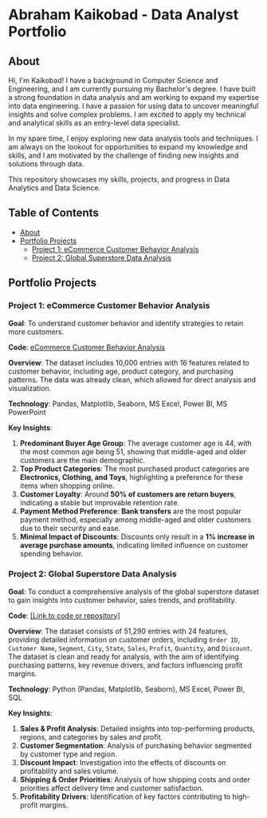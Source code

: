 # Abraham Kaikobad - Data Analyst Portfolio

## About
Hi, I'm Kaikobad! I have a background in Computer Science and Engineering, and I am currently pursuing my Bachelor's degree. I have built a strong foundation in data analysis and am working to expand my expertise into data engineering. I have a passion for using data to uncover meaningful insights and solve complex problems. I am excited to apply my technical and analytical skills as an entry-level data specialist.

In my spare time, I enjoy exploring new data analysis tools and techniques. I am always on the lookout for opportunities to expand my knowledge and skills, and I am motivated by the challenge of finding new insights and solutions through data.

This repository showcases my skills, projects, and progress in Data Analytics and Data Science.

## Table of Contents
- [About](#about)
- [Portfolio Projects](#portfolio-projects)
  - [Project 1: eCommerce Customer Behavior Analysis](#project-1-ecommerce-customer-behavior-analysis)
  - [Project 2: Global Superstore Data Analysis](#project-2-global-superstore-data-analysis)

## Portfolio Projects

### Project 1: eCommerce Customer Behavior Analysis
**Goal**: To understand customer behavior and identify strategies to retain more customers.

**Code**: [eCommerce Customer Behavior Analysis](https://github.com/Abrahamkaikobad/ecommerce-customer-behavior-analysis)

**Overview**: The dataset includes 10,000 entries with 16 features related to customer behavior, including age, product category, and purchasing patterns. The data was already clean, which allowed for direct analysis and visualization.

**Technology**: Pandas, Matplotlib, Seaborn, MS Excel, Power BI, MS PowerPoint

**Key Insights**:
1. **Predominant Buyer Age Group**: The average customer age is 44, with the most common age being 51, showing that middle-aged and older customers are the main demographic.
2. **Top Product Categories**: The most purchased product categories are **Electronics, Clothing, and Toys**, highlighting a preference for these items when shopping online.
3. **Customer Loyalty**: Around **50% of customers are return buyers**, indicating a stable but improvable retention rate.
4. **Payment Method Preference**: **Bank transfers** are the most popular payment method, especially among middle-aged and older customers due to their security and ease.
5. **Minimal Impact of Discounts**: Discounts only result in a **1% increase in average purchase amounts**, indicating limited influence on customer spending behavior.

### Project 2: Global Superstore Data Analysis
**Goal**: To conduct a comprehensive analysis of the global superstore dataset to gain insights into customer behavior, sales trends, and profitability.

**Code**: [[Link to code or repository]](https://github.com/Abrahamkaikobad/sales-analysis)

**Overview**: The dataset consists of 51,290 entries with 24 features, providing detailed information on customer orders, including `Order ID`, `Customer Name`, `Segment`, `City`, `State`, `Sales`, `Profit`, `Quantity`, and `Discount`. The dataset is clean and ready for analysis, with the aim of identifying purchasing patterns, key revenue drivers, and factors influencing profit margins.

**Technology**: Python (Pandas, Matplotlib, Seaborn), MS Excel, Power BI, SQL

**Key Insights**:
1. **Sales & Profit Analysis**: Detailed insights into top-performing products, regions, and categories by sales and profit.
2. **Customer Segmentation**: Analysis of purchasing behavior segmented by customer type and region.
3. **Discount Impact**: Investigation into the effects of discounts on profitability and sales volume.
4. **Shipping & Order Priorities**: Analysis of how shipping costs and order priorities affect delivery time and customer satisfaction.
5. **Profitability Drivers**: Identification of key factors contributing to high-profit margins.


